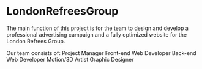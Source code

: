 # LondonRefreesGroup

The main function of this project is for the team to design and develop a
professional advertising campaign and a fully optimized website for the London Refrees Group.

Our team consists of:
Project Manager
Front-end Web Developer
Back-end Web Developer
Motion/3D Artist
Graphic Designer
